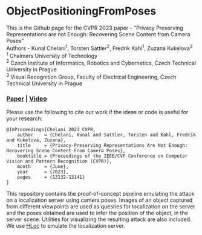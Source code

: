 # ObjectPositioningFromPoses
This is the Github page for the CVPR 2023 paper - "Privacy Preserving Representations are not Enough: Recovering Scene Content from Camera Poses" <br>
Authors - Kunal Chelani<sup>1</sup>, Torsten Sattler<sup>2</sup>, Fredrik Kahl<sup>1</sup>, Zuzana Kukelova<sup>3</sup> <br>
<sup>1</sup> Chalmers University of Technology <br>
<sup>2</sup> Czech Institute of Informatics, Robotics and Cybernetics, Czech Technical University in Prague <br>
<sup>3</sup> Visual Recognition Group, Faculty of Electrical Engineering, Czech Technical University in Prague <br>
  
### [Paper](https://openaccess.thecvf.com/content/CVPR2023/papers/Chelani_Privacy-Preserving_Representations_Are_Not_Enough_Recovering_Scene_Content_From_Camera_CVPR_2023_paper.pdf) | [Video](https://www.youtube.com/watch?v=8qmkkrMayZo&t=2s)

Please use the following to cite our work if the ideas or code is useful for your research:

```
@InProceedings{Chelani_2023_CVPR,
    author    = {Chelani, Kunal and Sattler, Torsten and Kahl, Fredrik and Kukelova, Zuzana},
    title     = {Privacy-Preserving Representations Are Not Enough: Recovering Scene Content From Camera Poses},
    booktitle = {Proceedings of the IEEE/CVF Conference on Computer Vision and Pattern Recognition (CVPR)},
    month     = {June},
    year      = {2023},
    pages     = {13132-13141}
}
```

This repository contains the proof-of-concept pipeline emulating the attack on a localization server using camera poses. Images of an object captured from different viewpoints are used as quesries for localization on the server and the poses obtained are used to infer the position of the object, in the server scene. Utilities for visualizing the resulting attack are also included. We use [HLoc](https://github.com/cvg/Hierarchical-Localization) to emulate the localization server.
